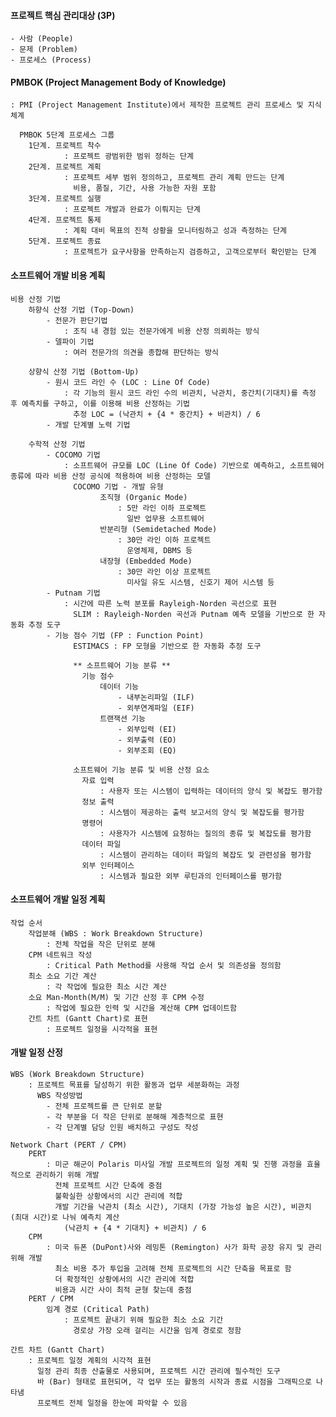 #### 프로젝트 핵심 관리대상 (3P)
    - 사람 (People)
    - 문제 (Problem)
    - 프로세스 (Process)


#### PMBOK (Project Management Body of Knowledge)
    : PMI (Project Management Institute)에서 제작한 프로젝트 관리 프로세스 및 지식 체계

      PMBOK 5단계 프로세스 그룹
        1단계. 프로젝트 착수
                : 프로젝트 광범위한 범위 정하는 단계
        2단계. 프로젝트 계획
                : 프로젝트 세부 범위 정의하고, 프로젝트 관리 계획 만드는 단계
                  비용, 품질, 기간, 사용 가능한 자원 포함
        3단계. 프로젝트 실행
                : 프로젝트 개발과 완료가 이뤄지는 단계
        4단계. 프로젝트 통제
                : 계획 대비 목표의 진척 상황을 모니터링하고 성과 측정하는 단계
        5단계. 프로젝트 종료
                : 프로젝트가 요구사항을 만족하는지 검증하고, 고객으로부터 확인받는 단계


#### 소프트웨어 개발 비용 계획
    비용 산정 기법
        하향식 산정 기법 (Top-Down)
            - 전문가 판단기법
                : 조직 내 경험 있는 전문가에게 비용 산정 의뢰하는 방식
            - 델파이 기법
                : 여러 전문가의 의견을 종합해 판단하는 방식
       
        상향식 산정 기법 (Bottom-Up)
            - 원시 코드 라인 수 (LOC : Line Of Code)
                : 각 기능의 원시 코드 라인 수의 비관치, 낙관치, 중간치(기대치)를 측정 후 예측치를 구하고, 이를 이용해 비용 산정하는 기법
                  추정 LOC = (낙관치 + {4 * 중간치} + 비관치) / 6
            - 개발 단계별 노력 기법
        
        수학적 산정 기법
            - COCOMO 기법
                : 소프트웨어 규모를 LOC (Line Of Code) 기반으로 예측하고, 소프트웨어 종류에 따라 비용 산정 공식에 적용하여 비용 산정하는 모델
                  COCOMO 기법 - 개발 유형
                        조직형 (Organic Mode)
                            : 5만 라인 이하 프로젝트
                              일반 업무용 소프트웨어
                        반분리형 (Semidetached Mode)
                            : 30만 라인 이하 프로젝트
                              운영체제, DBMS 등
                        내장형 (Embedded Mode)
                            : 30만 라인 이상 프로젝트
                              미사일 유도 시스템, 신호기 제어 시스템 등
            - Putnam 기법
                : 시간에 따른 노력 분포를 Rayleigh-Norden 곡선으로 표현
                  SLIM : Rayleigh-Norden 곡선과 Putnam 예측 모델을 기반으로 한 자동화 추정 도구
            - 기능 점수 기법 (FP : Function Point)
                  ESTIMACS : FP 모형을 기반으로 한 자동화 추정 도구
                
                  ** 소프트웨어 기능 분류 **
                    기능 점수
                        데이터 기능
                            - 내부논리파일 (ILF)
                            - 외부연계파일 (EIF)
                        트랜잭션 기능
                            - 외부입력 (EI)
                            - 외부출력 (EO)
                            - 외부조회 (EQ)

                  소프트웨어 기능 분류 및 비용 산정 요소
                    자료 입력
                        : 사용자 또는 시스템이 입력하는 데이터의 양식 및 복잡도 평가함
                    정보 출력
                        : 시스템이 제공하는 출력 보고서의 양식 및 복잡도를 평가함
                    명령어
                        : 사용자가 시스템에 요청하는 질의의 종류 및 복잡도를 평가함
                    데이터 파일
                        : 시스템이 관리하는 데이터 파일의 복잡도 및 관련성을 평가함
                    외부 인터페이스
                        : 시스템과 필요한 외부 루틴과의 인터페이스를 평가함


#### 소프트웨어 개발 일정 계획
    작업 순서
        작업분해 (WBS : Work Breakdown Structure)
            : 전체 작업을 작은 단위로 분해
        CPM 네트워크 작성
            : Critical Path Method를 사용해 작업 순서 및 의존성을 정의함
        최소 소요 기간 계산
            : 각 작업에 필요한 최소 시간 계산
        소요 Man-Month(M/M) 및 기간 산정 후 CPM 수정
            : 작업에 필요한 인력 및 시간을 계산해 CPM 업데이트함
        간트 차트 (Gantt Chart)로 표현
            : 프로젝트 일정을 시각적을 표현

#### 개발 일정 산정
    WBS (Work Breakdown Structure)
        : 프로젝트 목표를 달성하기 위한 활동과 업무 세분화하는 과정
          WBS 작성방법
            - 전체 프로젝트를 큰 단위로 분할
            - 각 부분을 더 작은 단위로 분해해 계층적으로 표현
            - 각 단계별 담당 인원 배치하고 구성도 작성

    Network Chart (PERT / CPM)
        PERT
            : 미군 해군이 Polaris 미사일 개발 프로젝트의 일정 계획 및 진행 과정을 효율적으로 관리하기 위해 개발
              전체 프로젝트 시간 단축에 중점
              불확실한 상황에서의 시간 관리에 적합
              개발 기간을 낙관치 (최소 시간), 기대치 (가장 가능성 높은 시간), 비관치 (최대 시간)로 나눠 예측치 계산
                (낙관치 + {4 * 기대치} + 비관치) / 6
        CPM
            : 미국 듀폰 (DuPont)사와 레밍톤 (Remington) 사가 화학 공장 유지 및 관리 위해 개발
              최소 비용 추가 투입을 고려해 전체 프로젝트의 시간 단축을 목표로 함
              더 확정적인 상황에서의 시간 관리에 적합
              비용과 시간 사이 최적 균형 찾는데 중점
        PERT / CPM
            임계 경로 (Critical Path)
                : 프로젝트 끝내기 위해 필요한 최소 소요 기간
                  경로상 가장 오래 걸리는 시간을 임계 경로로 정함
    
    간트 차트 (Gantt Chart)
        : 프로젝트 일정 계획의 시각적 표현
          일정 관리 최종 산출물로 사용되며, 프로젝트 시간 관리에 필수적인 도구
          바 (Bar) 형태로 표현되며, 각 업무 또는 활동의 시작과 종료 시점을 그래픽으로 나타냄
          프로젝트 전체 일정을 한눈에 파악할 수 있음



